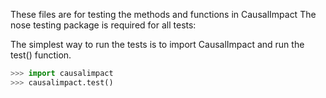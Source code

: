 These files are for testing the methods and functions in CausalImpact
The nose testing package is required for all tests:

The simplest way to run the tests is to import CausalImpact and run the test() function.

```python
>>> import causalimpact
>>> causalimpact.test()
```
